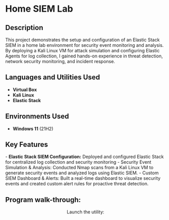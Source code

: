 <h1>Home SIEM Lab</h1>



<h2>Description</h2>
This project demonstrates the setup and configuration of an Elastic Stack SIEM in a home lab environment for security event monitoring and analysis. By deploying a Kali Linux VM for attack simulation and configuring Elastic Agents for log collection, I gained hands-on experience in threat detection, network security monitoring, and incident response.
<br />


<h2>Languages and Utilities Used</h2>

- <b>Virtual Box</b> 
- <b>Kali Linux</b>
- <b>Elastic Stack</b>
<h2>Environments Used </h2>

- <b>Windows 11</b> (21H2)
  
<h2>Key Features </h2>
- <b>Elastic Stack SIEM Configuration:</b> Deployed and configured Elastic Stack for centralized log collection and security monitoring
- Security Event Simulation & Analysis: Conducted Nmap scans from a Kali Linux VM to generate security events and analyzed logs using Elastic SIEM.
- Custom SIEM Dashboard & Alerts: Built a real-time dashboard to visualize security events and created custom alert rules for proactive threat detection.
<br/>

<h2>Program walk-through:</h2>

<p align="center">
Launch the utility: <br/>
<img src="/>
<br />
<br />


<!--
 ```diff
- text in red
+ text in green
! text in orange
# text in gray
@@ text in purple (and bold)@@
```
--!>
